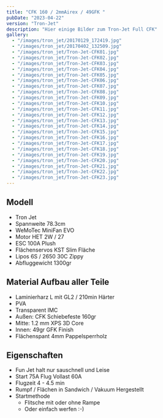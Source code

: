 ```yaml
---
title: "CFK 160 / 2mmAirex / 49GFK "
pubDate: "2023-04-22"
version: "Tron-Jet"
description: "Hier einige Bilder zum Tron-Jet Full CFK"
gallery:
  - "/images/tron_jet/20170129_172419.jpg"
  - "/images/tron_jet/20170402_132509.jpg"
  - "/images/tron_jet/Tron-Jet-CFK01.jpg"
  - "/images/tron_jet/Tron-Jet-CFK02.jpg"
  - "/images/tron_jet/Tron-Jet-CFK03.jpg"
  - "/images/tron_jet/Tron-Jet-CFK04.jpg"
  - "/images/tron_jet/Tron-Jet-CFK05.jpg"
  - "/images/tron_jet/Tron-Jet-CFK06.jpg"
  - "/images/tron_jet/Tron-Jet-CFK07.jpg"
  - "/images/tron_jet/Tron-Jet-CFK08.jpg"
  - "/images/tron_jet/Tron-Jet-CFK09.jpg"
  - "/images/tron_jet/Tron-Jet-CFK10.jpg"
  - "/images/tron_jet/Tron-Jet-CFK11.jpg"
  - "/images/tron_jet/Tron-Jet-CFK12.jpg"
  - "/images/tron_jet/Tron-Jet-CFK13.jpg"
  - "/images/tron_jet/Tron-Jet-CFK14.jpg"
  - "/images/tron_jet/Tron-Jet-CFK15.jpg"
  - "/images/tron_jet/Tron-Jet-CFK16.jpg"
  - "/images/tron_jet/Tron-Jet-CFK17.jpg"
  - "/images/tron_jet/Tron-Jet-CFK18.jpg"
  - "/images/tron_jet/Tron-Jet-CFK19.jpg"
  - "/images/tron_jet/Tron-Jet-CFK20.jpg"
  - "/images/tron_jet/Tron-Jet-CFK21.jpg"
  - "/images/tron_jet/Tron-Jet-CFK22.jpg"
  - "/images/tron_jet/Tron-Jet-CFK23.jpg"
---
```


## Modell

- Tron Jet
- Spannweite 78.3cm
- WeMoTec MiniFan EVO
- Motor HET 2W / 27
- ESC 100A Plush
- Flächenservos KST Slim Fläche
- Lipos 6S / 2650 30C Zippy
- Abfluggewicht 1300gr

## Material Aufbau aller Teile

- Laminierharz L mit GL2 / 210min Härter
- PVA
- Transparent IMC
- Außen: CFK Schiebefeste 160gr
- Mitte: 1.2 mm XPS 3D Core
- Innen: 49gr GFK Finish
- Flächenspant 4mm Pappelsperrholz

## Eigenschaften

- Fun Jet halt nur sauschnell und Leise
- Start 75A Flug Vollast 60A
- Flugzeit 4 - 4.5 min
- Rumpf / Flächen in Sandwich / Vakuum Hergestellt
- Startmethode
  - Flitsche mit oder ohne Rampe
  - Oder einfach werfen :-)
